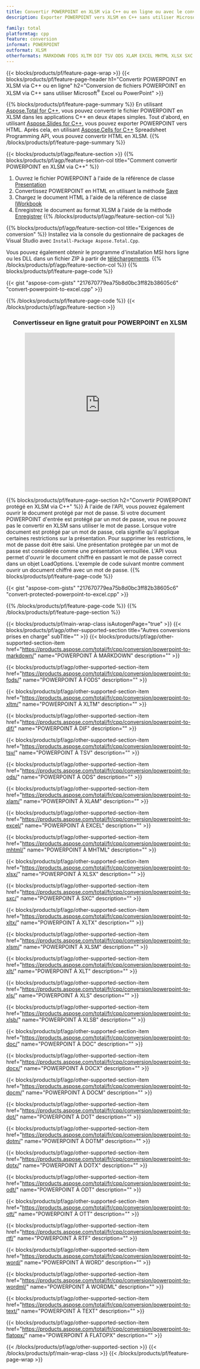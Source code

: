 ```yaml
---
title: Convertir POWERPOINT en XLSM via C++ ou en ligne ou avec le convertisseur en ligne gratuit
description: Exporter POWERPOINT vers XLSM en C++ sans utiliser Microsoft Excel ou Powerpoint ou en ligne. Testez rapidement le convertisseur en ligne POT vers CSV gratuit avant d'intégrer le code.

family: total
platformtag: cpp
feature: conversion
informat: POWERPOINT
outformat: XLSM
otherformats: MARKDOWN FODS XLTM DIF TSV ODS XLAM EXCEL MHTML XLSX SXC XLTX CSV XLT XLS XLSB DOC DOCX DOCM DOT DOTM DOTX ODT OTT RTF WORD WORDML TEXT FLATOPX
---
```

{{< blocks/products/pf/feature-page-wrap >}}
{{< blocks/products/pf/feature-page-header h1="Convertir POWERPOINT en XLSM via C++ ou en ligne" h2="Conversion de fichiers POWERPOINT en XLSM via C++ sans utiliser Microsoft<sup>&reg;</sup> Excel ou PowerPoint" >}}

{{% blocks/products/pf/feature-page-summary %}}
En utilisant [Aspose.Total for C++](https://products.aspose.com/total/cpp/), vous pouvez convertir le fichier POWERPOINT en XLSM dans les applications C++ en deux étapes simples. Tout d'abord, en utilisant [Aspose.Slides for C++](https://products.aspose.com/slides/cpp/), vous pouvez exporter POWERPOINT vers HTML. Après cela, en utilisant [Aspose.Cells for C++](https://products.aspose.com/cells/cpp/) Spreadsheet Programming API, vous pouvez convertir HTML en XLSM. 
{{% /blocks/products/pf/feature-page-summary  %}}

{{< blocks/products/pf/agp/feature-section >}}
{{% blocks/products/pf/agp/feature-section-col title="Comment convertir POWERPOINT en XLSM via C++" %}}
1. Ouvrez le fichier POWERPOINT à l'aide de la référence de classe [Presentation](https://reference.aspose.com/slides/cpp/class/aspose.slides.presentation)
2. Convertissez POWERPOINT en HTML en utilisant la méthode [Save](https://reference.aspose.com/slides/cpp/class/aspose.slides.presentation#a06fe2a156063c8c3e5ada2713bb697ba)
3. Chargez le document HTML à l'aide de la référence de classe [IWorkbook](https://reference.aspose.com/cells/cpp/class/aspose.cells.i_workbook)
4. Enregistrez le document au format XLSM à l'aide de la méthode [Enregistrer](https://reference.aspose.com/cells/cpp/class/aspose.cells.i_workbook#a5dc7de23f7ceba76a05dc1d49f51502e)
{{% /blocks/products/pf/agp/feature-section-col %}}

{{% blocks/products/pf/agp/feature-section-col title="Exigences de conversion" %}}
Installez via la console du gestionnaire de packages de Visual Studio avec ```Install-Package Aspose.Total.Cpp```.

Vous pouvez également obtenir le programme d'installation MSI hors ligne ou les DLL dans un fichier ZIP à partir de [téléchargements](https://releases.aspose.com/total/cpp).
{{% /blocks/products/pf/agp/feature-section-col %}}
{{% blocks/products/pf/feature-page-code %}}

{{< gist "aspose-com-gists" "217670779ea75b8d0bc3ff82b38605c6" "convert-powerpoint-to-excel.cpp" >}}



{{% /blocks/products/pf/feature-page-code %}}
{{< /blocks/products/pf/agp/feature-section >}}
<div class="container-fluid agp-content bg-white aboutfile box-1 vh100 section nopbtm">
<div class=container>
<div class=row>
<div class="demobox tc col-md-12 padding-0" align="center">

<h3>Convertisseur en ligne gratuit pour POWERPOINT en XLSM</h3>

<iframe style="border: none; height: 426px;" scrolling="no" src="https://total-conversion-app-65z5r2lp.qa.k8s.dynabic.com/?to=xlsm&from=pptx" id="child-iframe" width="80%"></iframe>

</div></div>
</div></div>

{{% blocks/products/pf/feature-page-section  h2="Convertir POWERPOINT protégé en XLSM via C++" %}}
À l'aide de l'API, vous pouvez également ouvrir le document protégé par mot de passe. Si votre document POWERPOINT d'entrée est protégé par un mot de passe, vous ne pouvez pas le convertir en XLSM sans utiliser le mot de passe. Lorsque votre document est protégé par un mot de passe, cela signifie qu'il applique certaines restrictions sur la présentation. Pour supprimer les restrictions, le mot de passe doit être saisi. Une présentation protégée par un mot de passe est considérée comme une présentation verrouillée. L'API vous permet d'ouvrir le document chiffré en passant le mot de passe correct dans un objet LoadOptions. L'exemple de code suivant montre comment ouvrir un document chiffré avec un mot de passe.
{{% blocks/products/pf/feature-page-code %}}

{{< gist "aspose-com-gists" "217670779ea75b8d0bc3ff82b38605c6" "convert-protected-powerpoint-to-excel.cpp" >}}

{{% /blocks/products/pf/feature-page-code  %}}
{{% /blocks/products/pf/feature-page-section %}}

{{< blocks/products/pf/main-wrap-class isAutogenPage="true" >}}
{{< blocks/products/pf/agp/other-supported-section title="Autres conversions prises en charge" subTitle="" >}}
{{< blocks/products/pf/agp/other-supported-section-item href="https://products.aspose.com/total/fr/cpp/conversion/powerpoint-to-markdown/" name="POWERPOINT À MARKDOWN" description="" >}}

{{< blocks/products/pf/agp/other-supported-section-item href="https://products.aspose.com/total/fr/cpp/conversion/powerpoint-to-fods/" name="POWERPOINT À FODS" description="" >}}

{{< blocks/products/pf/agp/other-supported-section-item href="https://products.aspose.com/total/fr/cpp/conversion/powerpoint-to-xltm/" name="POWERPOINT À XLTM" description="" >}}

{{< blocks/products/pf/agp/other-supported-section-item href="https://products.aspose.com/total/fr/cpp/conversion/powerpoint-to-dif/" name="POWERPOINT À DIF" description="" >}}

{{< blocks/products/pf/agp/other-supported-section-item href="https://products.aspose.com/total/fr/cpp/conversion/powerpoint-to-tsv/" name="POWERPOINT À TSV" description="" >}}

{{< blocks/products/pf/agp/other-supported-section-item href="https://products.aspose.com/total/fr/cpp/conversion/powerpoint-to-ods/" name="POWERPOINT À ODS" description="" >}}

{{< blocks/products/pf/agp/other-supported-section-item href="https://products.aspose.com/total/fr/cpp/conversion/powerpoint-to-xlam/" name="POWERPOINT À XLAM" description="" >}}

{{< blocks/products/pf/agp/other-supported-section-item href="https://products.aspose.com/total/fr/cpp/conversion/powerpoint-to-excel/" name="POWERPOINT À EXCEL" description="" >}}

{{< blocks/products/pf/agp/other-supported-section-item href="https://products.aspose.com/total/fr/cpp/conversion/powerpoint-to-mhtml/" name="POWERPOINT À MHTML" description="" >}}

{{< blocks/products/pf/agp/other-supported-section-item href="https://products.aspose.com/total/fr/cpp/conversion/powerpoint-to-xlsx/" name="POWERPOINT À XLSX" description="" >}}

{{< blocks/products/pf/agp/other-supported-section-item href="https://products.aspose.com/total/fr/cpp/conversion/powerpoint-to-sxc/" name="POWERPOINT À SXC" description="" >}}

{{< blocks/products/pf/agp/other-supported-section-item href="https://products.aspose.com/total/fr/cpp/conversion/powerpoint-to-xltx/" name="POWERPOINT À XLTX" description="" >}}

{{< blocks/products/pf/agp/other-supported-section-item href="https://products.aspose.com/total/fr/cpp/conversion/powerpoint-to-xlsm/" name="POWERPOINT À XLSM" description="" >}}

{{< blocks/products/pf/agp/other-supported-section-item href="https://products.aspose.com/total/fr/cpp/conversion/powerpoint-to-xlt/" name="POWERPOINT À XLT" description="" >}}

{{< blocks/products/pf/agp/other-supported-section-item href="https://products.aspose.com/total/fr/cpp/conversion/powerpoint-to-xls/" name="POWERPOINT À XLS" description="" >}}

{{< blocks/products/pf/agp/other-supported-section-item href="https://products.aspose.com/total/fr/cpp/conversion/powerpoint-to-xlsb/" name="POWERPOINT À XLSB" description="" >}}

{{< blocks/products/pf/agp/other-supported-section-item href="https://products.aspose.com/total/fr/cpp/conversion/powerpoint-to-doc/" name="POWERPOINT À DOC" description="" >}}

{{< blocks/products/pf/agp/other-supported-section-item href="https://products.aspose.com/total/fr/cpp/conversion/powerpoint-to-docx/" name="POWERPOINT À DOCX" description="" >}}

{{< blocks/products/pf/agp/other-supported-section-item href="https://products.aspose.com/total/fr/cpp/conversion/powerpoint-to-docm/" name="POWERPOINT À DOCM" description="" >}}

{{< blocks/products/pf/agp/other-supported-section-item href="https://products.aspose.com/total/fr/cpp/conversion/powerpoint-to-dot/" name="POWERPOINT À DOT" description="" >}}

{{< blocks/products/pf/agp/other-supported-section-item href="https://products.aspose.com/total/fr/cpp/conversion/powerpoint-to-dotm/" name="POWERPOINT À DOTM" description="" >}}

{{< blocks/products/pf/agp/other-supported-section-item href="https://products.aspose.com/total/fr/cpp/conversion/powerpoint-to-dotx/" name="POWERPOINT À DOTX" description="" >}}

{{< blocks/products/pf/agp/other-supported-section-item href="https://products.aspose.com/total/fr/cpp/conversion/powerpoint-to-odt/" name="POWERPOINT À ODT" description="" >}}

{{< blocks/products/pf/agp/other-supported-section-item href="https://products.aspose.com/total/fr/cpp/conversion/powerpoint-to-ott/" name="POWERPOINT À OTT" description="" >}}

{{< blocks/products/pf/agp/other-supported-section-item href="https://products.aspose.com/total/fr/cpp/conversion/powerpoint-to-rtf/" name="POWERPOINT À RTF" description="" >}}

{{< blocks/products/pf/agp/other-supported-section-item href="https://products.aspose.com/total/fr/cpp/conversion/powerpoint-to-word/" name="POWERPOINT À WORD" description="" >}}

{{< blocks/products/pf/agp/other-supported-section-item href="https://products.aspose.com/total/fr/cpp/conversion/powerpoint-to-wordml/" name="POWERPOINT À WORDML" description="" >}}

{{< blocks/products/pf/agp/other-supported-section-item href="https://products.aspose.com/total/fr/cpp/conversion/powerpoint-to-text/" name="POWERPOINT À TEXT" description="" >}}

{{< blocks/products/pf/agp/other-supported-section-item href="https://products.aspose.com/total/fr/cpp/conversion/powerpoint-to-flatopx/" name="POWERPOINT À FLATOPX" description="" >}}


{{< /blocks/products/pf/agp/other-supported-section >}}
{{< /blocks/products/pf/main-wrap-class >}}
{{< /blocks/products/pf/feature-page-wrap >}}